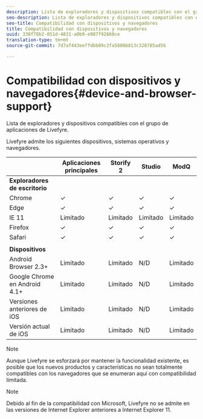 ```yaml
---
description: Lista de exploradores y dispositivos compatibles con el grupo de aplicaciones de Livefyre.
seo-description: Lista de exploradores y dispositivos compatibles con el grupo de aplicaciones de Livefyre.
seo-title: Compatibilidad con dispositivos y navegadores
title: Compatibilidad con dispositivos y navegadores
uuid: 338f78b2-051d-4831-a0b9-e987f92660ce
translation-type: tm+mt
source-git-commit: 7d7af443eeffdbb09c2fa58006813c328785ad56

---
```



# Compatibilidad con dispositivos y navegadores{#device-and-browser-support}

Lista de exploradores y dispositivos compatibles con el grupo de aplicaciones de Livefyre.

Livefyre admite los siguientes dispositivos, sistemas operativos y navegadores.

|  | Aplicaciones principales | Storify 2 | Studio | ModQ |
|---|---|---|---|---|
| **Exploradores de escritorio** |  |  |  |  |
| Chrome | ✓ | ✓ | ✓ | ✓ |
| Edge | ✓ | ✓ | ✓ | ✓ |
| IE 11 | Limitado | Limitado | Limitado | Limitado |
| Firefox | ✓ | ✓ | ✓ | ✓ |
| Safari | ✓ | ✓ | ✓ | ✓ |
|  |  |  |  |  |
| **Dispositivos** |  |  |  |  |
| Android Browser 2.3+ | Limitado | Limitado | N/D | Limitado |
| Google Chrome en Android 4.1+ | Limitado | Limitado | N/D | Limitado |
| Versiones anteriores de iOS | Limitado | Limitado | N/D | Limitado |
| Versión actual de iOS | Limitado | Limitado | N/D | Limitado |

>[!NOTE]
>
>Aunque Livefyre se esforzará por mantener la funcionalidad existente, es posible que los nuevos productos y características no sean totalmente compatibles con los navegadores que se enumeran aquí con compatibilidad limitada.

>[!NOTE]
>
>Debido al fin de la compatibilidad con Microsoft, Livefyre no se admite en las versiones de Internet Explorer anteriores a Internet Explorer 11.

